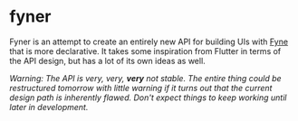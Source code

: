 fyner
=====

Fyner is an attempt to create an entirely new API for building UIs with [Fyne][fyne] that is more declarative. It takes some inspiration from Flutter in terms of the API design, but has a lot of its own ideas as well.

_Warning: The API is very, very, **very** not stable. The entire thing could be restructured tomorrow with little warning if it turns out that the current design path is inherently flawed. Don't expect things to keep working until later in development._

[fyne]: https://fyne.io